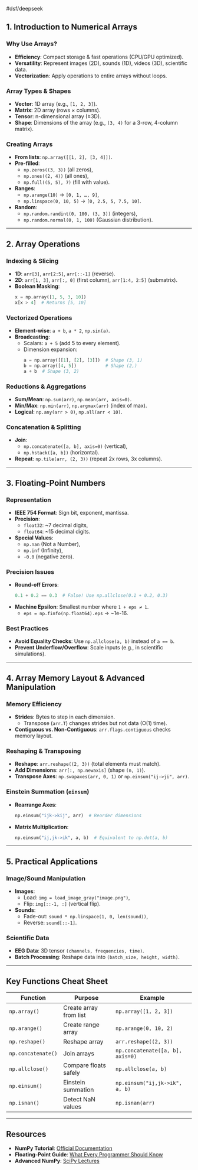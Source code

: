 #dsf/deepseek 
## 1. Introduction to Numerical Arrays

### Why Use Arrays?
- **Efficiency**: Compact storage & fast operations (CPU/GPU optimized).
- **Versatility**: Represent images (2D), sounds (1D), videos (3D), scientific data.
- **Vectorization**: Apply operations to entire arrays without loops.

### Array Types & Shapes
- **Vector**: 1D array (e.g., `[1, 2, 3]`).
- **Matrix**: 2D array (rows × columns).
- **Tensor**: n-dimensional array (≥3D).
- **Shape**: Dimensions of the array (e.g., `(3, 4)` for a 3-row, 4-column matrix).

### Creating Arrays
- **From lists**: `np.array([[1, 2], [3, 4]])`.
- **Pre-filled**:  
  - `np.zeros((3, 3))` (all zeros),  
  - `np.ones((2, 4))` (all ones),  
  - `np.full((5, 5), 7)` (fill with value).  
- **Ranges**:  
  - `np.arange(10)` → `[0, 1, …, 9]`,  
  - `np.linspace(0, 10, 5)` → `[0, 2.5, 5, 7.5, 10]`.  
- **Random**:  
  - `np.random.randint(0, 100, (3, 3))` (integers),  
  - `np.random.normal(0, 1, 100)` (Gaussian distribution).

---

## 2. Array Operations

### Indexing & Slicing
- **1D**: `arr[3]`, `arr[2:5]`, `arr[::-1]` (reverse).  
- **2D**: `arr[1, 3]`, `arr[:, 0]` (first column), `arr[1:4, 2:5]` (submatrix).  
- **Boolean Masking**:  
  ```python
  x = np.array([1, 5, 3, 10])
  x[x > 4]  # Returns [5, 10]
  ```

### Vectorized Operations
- **Element-wise**: `a + b`, `a * 2`, `np.sin(a)`.  
- **Broadcasting**:  
  - Scalars: `a + 5` (add 5 to every element).  
  - Dimension expansion:  
    ```python
    a = np.array([[1], [2], [3]])  # Shape (3, 1)
    b = np.array([4, 5])           # Shape (2,)
    a + b  # Shape (3, 2)
    ```

### Reductions & Aggregations
- **Sum/Mean**: `np.sum(arr)`, `np.mean(arr, axis=0)`.  
- **Min/Max**: `np.min(arr)`, `np.argmax(arr)` (index of max).  
- **Logical**: `np.any(arr > 0)`, `np.all(arr < 10)`.  

### Concatenation & Splitting
- **Join**:  
  - `np.concatenate([a, b], axis=0)` (vertical),  
  - `np.hstack([a, b])` (horizontal).  
- **Repeat**: `np.tile(arr, (2, 3))` (repeat 2x rows, 3x columns).

---

## 3. Floating-Point Numbers

### Representation
- **IEEE 754 Format**: Sign bit, exponent, mantissa.  
- **Precision**:  
  - `float32`: ~7 decimal digits,  
  - `float64`: ~15 decimal digits.  
- **Special Values**:  
  - `np.nan` (Not a Number),  
  - `np.inf` (Infinity),  
  - `-0.0` (negative zero).

### Precision Issues
- **Round-off Errors**:  
  ```python
  0.1 + 0.2 == 0.3  # False! Use np.allclose(0.1 + 0.2, 0.3)
  ```
- **Machine Epsilon**: Smallest number where `1 + eps ≠ 1`.  
  - `eps = np.finfo(np.float64).eps` → ~1e-16.

### Best Practices
- **Avoid Equality Checks**: Use `np.allclose(a, b)` instead of `a == b`.  
- **Prevent Underflow/Overflow**: Scale inputs (e.g., in scientific simulations).

---

## 4. Array Memory Layout & Advanced Manipulation

### Memory Efficiency
- **Strides**: Bytes to step in each dimension.  
  - Transpose (`arr.T`) changes strides but not data (O(1) time).  
- **Contiguous vs. Non-Contiguous**: `arr.flags.contiguous` checks memory layout.

### Reshaping & Transposing
- **Reshape**: `arr.reshape((2, 3))` (total elements must match).  
- **Add Dimensions**: `arr[:, np.newaxis]` (shape `(n, 1)`).  
- **Transpose Axes**: `np.swapaxes(arr, 0, 1)` or `np.einsum("ij->ji", arr)`.

### Einstein Summation (`einsum`)
- **Rearrange Axes**:  
  ```python
  np.einsum("ijk->kij", arr)  # Reorder dimensions
  ```
- **Matrix Multiplication**:  
  ```python
  np.einsum("ij,jk->ik", a, b)  # Equivalent to np.dot(a, b)
  ```

---

## 5. Practical Applications

### Image/Sound Manipulation
- **Images**:  
  - Load: `img = load_image_gray("image.png")`,  
  - Flip: `img[::-1, :]` (vertical flip).  
- **Sounds**:  
  - Fade-out: `sound * np.linspace(1, 0, len(sound))`,  
  - Reverse: `sound[::-1]`.

### Scientific Data
- **EEG Data**: 3D tensor `(channels, frequencies, time)`.  
- **Batch Processing**: Reshape data into `(batch_size, height, width)`.

---

## Key Functions Cheat Sheet

| Function                   | Purpose                              | Example                          |
|----------------------------|--------------------------------------|----------------------------------|
| `np.array()`               | Create array from list               | `np.array([1, 2, 3])`           |
| `np.arange()`              | Create range array                   | `np.arange(0, 10, 2)`           |
| `np.reshape()`             | Reshape array                        | `arr.reshape((2, 3))`            |
| `np.concatenate()`         | Join arrays                          | `np.concatenate([a, b], axis=0)` |
| `np.allclose()`            | Compare floats safely                | `np.allclose(a, b)`              |
| `np.einsum()`              | Einstein summation                   | `np.einsum("ij,jk->ik", a, b)`   |
| `np.isnan()`               | Detect NaN values                    | `np.isnan(arr)`                  |

---

## Resources
- **NumPy Tutorial**: [Official Documentation](https://numpy.org/doc/stable/)  
- **Floating-Point Guide**: [What Every Programmer Should Know](https://floating-point-gui.de/)  
- **Advanced NumPy**: [SciPy Lectures](https://scipy-lectures.org/)